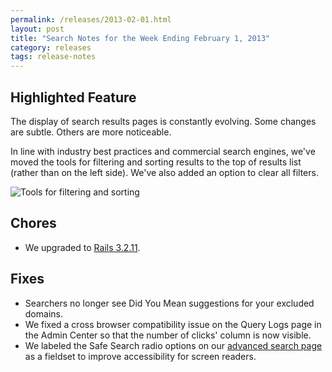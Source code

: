 ```yaml
---
permalink: /releases/2013-02-01.html
layout: post
title: "Search Notes for the Week Ending February 1, 2013"
category: releases
tags: release-notes
---
```

## Highlighted Feature

The display of search results pages is constantly evolving. Some changes are subtle. Others are more noticeable.

In line with industry best practices and commercial search engines, we've moved the tools for filtering and sorting results to the top of results list (rather than on the left side). We've also added an option to clear all filters.

![Tools for filtering and sorting](https://9fddeb862c037f6d2190-f1564c64756a8cfee25b6b19953b1d23.ssl.cf2.rackcdn.com/search-tools.png)

## Chores
* We upgraded to [Rails 3.2.11]("http://weblog.rubyonrails.org/2013/1/8/Rails-3-2-11-3-1-10-3-0-19-and-2-3-15-have-been-released).

## Fixes
* Searchers no longer see Did You Mean suggestions for your excluded domains.
* We fixed a cross browser compatibility issue on the Query Logs page in the Admin Center so that the number of clicks' column is now visible.
* We labeled the Safe Search radio options on our [advanced search page](http://search.usa.gov/search/advanced?affiliate=govbenefits) as a fieldset to improve accessibility for screen readers.
